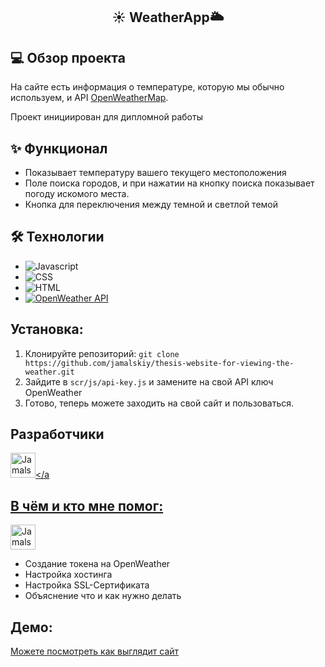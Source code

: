 ## <p align="center">☀ WeatherApp🌥</p>

## 💻 Обзор проекта

На сайте есть информация о температуре, которую мы обычно используем, и API [OpenWeatherMap](https://openweathermap.org/).

Проект инициирован для дипломной работы

## ✨ Функционал

- Показывает температуру вашего текущего местоположения
- Поле поиска городов, и при нажатии на кнопку поиска показывает погоду искомого места.
- Кнопка для переключения между темной и светлой темой

## 🛠 Технологии

- ![Javascript](https://img.shields.io/badge/JavaScript-323330?style=for-the-badge&logo=javascript&logoColor=F7DF1E)
- ![CSS](https://img.shields.io/badge/CSS3-1572B6?style=for-the-badge&logo=css3&logoColor=white)
- ![HTML](https://img.shields.io/badge/HTML5-E34F26?style=for-the-badge&logo=html5&logoColor=white)
- <a href="https://openweathermap.org/"><img alt="OpenWeather API" src="https://img.shields.io/badge/OpenWeather_API-eb6e4c?style=for-the-badge&logoColor=white"></a>

## **Установка:**
1. Клонируйте репозиторий: ```git clone https://github.com/jamalskiy/thesis-website-for-viewing-the-weather.git```
2. Зайдите в ```scr/js/api-key.js``` и замените на свой API ключ OpenWeather
3. Готово, теперь можете заходить на свой сайт и пользоваться.

## Разработчики

<a href="https://github.com/jamalskiy"><img src="https://avatars.githubusercontent.com/u/155892199?v=4" alt="Jamalskiy" width="40" height="40"></a

## В чём и кто мне помог:
<a href="https://github.com/jamalskiy"><img src="https://avatars.githubusercontent.com/u/155892199?v=4" alt="Jamalskiy" width="40" height="40"></a>

- Создание токена на OpenWeather
- Настройка хостинга
- Настройка SSL-Сертификата
- Объяснение что и как нужно делать

## Демо:
[Можете посмотреть как выглядит сайт](https://userbots.ru)
